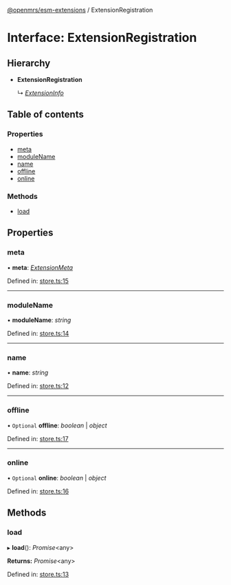 [@openmrs/esm-extensions](../API.md) / ExtensionRegistration

# Interface: ExtensionRegistration

## Hierarchy

- **ExtensionRegistration**

  ↳ [*ExtensionInfo*](extensioninfo.md)

## Table of contents

### Properties

- [meta](extensionregistration.md#meta)
- [moduleName](extensionregistration.md#modulename)
- [name](extensionregistration.md#name)
- [offline](extensionregistration.md#offline)
- [online](extensionregistration.md#online)

### Methods

- [load](extensionregistration.md#load)

## Properties

### meta

• **meta**: [*ExtensionMeta*](extensionmeta.md)

Defined in: [store.ts:15](https://github.com/openmrs/openmrs-esm-core/blob/master/packages/framework/esm-extensions/src/store.ts#L15)

___

### moduleName

• **moduleName**: *string*

Defined in: [store.ts:14](https://github.com/openmrs/openmrs-esm-core/blob/master/packages/framework/esm-extensions/src/store.ts#L14)

___

### name

• **name**: *string*

Defined in: [store.ts:12](https://github.com/openmrs/openmrs-esm-core/blob/master/packages/framework/esm-extensions/src/store.ts#L12)

___

### offline

• `Optional` **offline**: *boolean* \| *object*

Defined in: [store.ts:17](https://github.com/openmrs/openmrs-esm-core/blob/master/packages/framework/esm-extensions/src/store.ts#L17)

___

### online

• `Optional` **online**: *boolean* \| *object*

Defined in: [store.ts:16](https://github.com/openmrs/openmrs-esm-core/blob/master/packages/framework/esm-extensions/src/store.ts#L16)

## Methods

### load

▸ **load**(): *Promise*<any\>

**Returns:** *Promise*<any\>

Defined in: [store.ts:13](https://github.com/openmrs/openmrs-esm-core/blob/master/packages/framework/esm-extensions/src/store.ts#L13)
